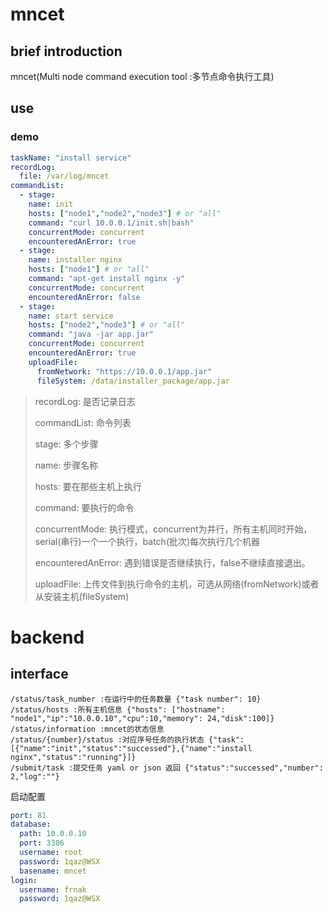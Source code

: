 # mncet

## brief introduction

mncet(Multi node command execution tool :多节点命令执行工具)

## use

### demo

```yaml
taskName: "install service"
recordLog:
  file: /var/log/mncet
commandList:
  - stage:
    name: init
    hosts: ["node1","node2","node3"] # or "all"
    command: "curl 10.0.0.1/init.sh|bash"
    concurrentMode: concurrent
    encounteredAnError: true
  - stage:
    name: installer nginx
    hosts: ["node1"] # or "all"
    command: "apt-get install nginx -y"
    concurrentMode: concurrent
    encounteredAnError: false
  - stage:
    name: start service
    hosts: ["node2","node3"] # or "all"
    command: "java -jar app.jar"
    concurrentMode: concurrent
    encounteredAnError: true
    uploadFile: 
      fromNetwork: "https://10.0.0.1/app.jar"
      fileSystem: /data/installer_package/app.jar
```

> recordLog: 是否记录日志
>
> commandList: 命令列表
>
> stage: 多个步骤
>
> name: 步骤名称
>
> hosts: 要在那些主机上执行
>
> command: 要执行的命令
>
> concurrentMode: 执行模式，concurrent为并行，所有主机同时开始，serial(串行)一个一个执行，batch(批次)每次执行几个机器
>
> encounteredAnError: 遇到错误是否继续执行，false不继续直接退出。
>
> uploadFile: 上传文件到执行命令的主机，可选从网络(fromNetwork)或者从安装主机(fileSystem)


# backend

## interface

```
/status/task_number :在运行中的任务数量 {"task number": 10}
/status/hosts :所有主机信息 {"hosts": ["hostname": "node1","ip":"10.0.0.10","cpu":10,"memory": 24,"disk":100]}
/status/information :mncet的状态信息
/status/{number}/status :对应序号任务的执行状态 {"task":[{"name":"init","status":"successed"},{"name":"install nginx","status":"running"}]}
/submit/task :提交任务 yaml or json 返回 {"status":"successed","number": 2,"log":""}
```

启动配置
```yaml
port: 81
database:
  path: 10.0.0.10
  port: 3306
  username: root
  password: 1qaz@WSX
  basename: mncet
login:
  username: frnak
  password: 1qaz@WSX
```



